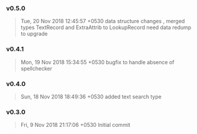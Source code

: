 ### v0.5.0

> Tue, 20 Nov 2018 12:45:57 +0530
> data structure changes , merged types TextRecord and ExtraAttrib to LookupRecord
> need data redump to upgrade

### v0.4.1

> Mon, 19 Nov 2018 15:34:55 +0530
> bugfix to handle absence of spellchecker

### v0.4.0

> Sun, 18 Nov 2018 18:49:36 +0530
> added text search type


### v0.3.0 

> Fri, 9 Nov 2018 21:17:06 +0530
> Initial commit




